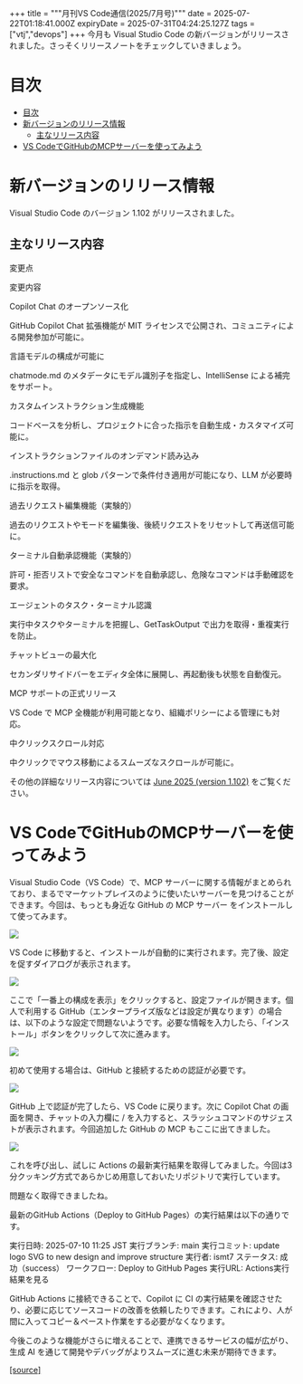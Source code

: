 +++
title = """月刊VS Code通信(2025/7月号)"""
date = 2025-07-22T01:18:41.000Z
expiryDate = 2025-07-31T04:24:25.127Z
tags = ["vtj","devops"]
+++
今月も Visual Studio Code の新バージョンがリリースされました。さっそくリリースノートをチェックしていきましょう。

目次
==

*   [目次](#目次)
*   [新バージョンのリリース情報](#新バージョンのリリース情報)
    *   [主なリリース内容](#主なリリース内容)
*   [VS CodeでGitHubのMCPサーバーを使ってみよう](#VS-CodeでGitHubのMCPサーバーを使ってみよう)

新バージョンのリリース情報
=============

Visual Studio Code のバージョン 1.102 がリリースされました。

主なリリース内容
--------

変更点

変更内容

Copilot Chat のオープンソース化

GitHub Copilot Chat 拡張機能が MIT ライセンスで公開され、コミュニティによる開発参加が可能に。

言語モデルの構成が可能に

chatmode.md のメタデータにモデル識別子を指定し、IntelliSense による補完をサポート。

カスタムインストラクション生成機能

コードベースを分析し、プロジェクトに合った指示を自動生成・カスタマイズ可能に。

インストラクションファイルのオンデマンド読み込み

.instructions.md と glob パターンで条件付き適用が可能になり、LLM が必要時に指示を取得。

過去リクエスト編集機能（実験的）

過去のリクエストやモードを編集後、後続リクエストをリセットして再送信可能に。

ターミナル自動承認機能（実験的）

許可・拒否リストで安全なコマンドを自動承認し、危険なコマンドは手動確認を要求。

エージェントのタスク・ターミナル認識

実行中タスクやターミナルを把握し、GetTaskOutput で出力を取得・重複実行を防止。

チャットビューの最大化

セカンダリサイドバーをエディタ全体に展開し、再起動後も状態を自動復元。

MCP サポートの正式リリース

VS Code で MCP 全機能が利用可能となり、組織ポリシーによる管理にも対応。

中クリックスクロール対応

中クリックでマウス移動によるスムーズなスクロールが可能に。

その他の詳細なリリース内容については [June 2025 (version 1.102)](https://code.visualstudio.com/updates/v1_102) をご覧ください。

VS CodeでGitHubのMCPサーバーを使ってみよう
=============================

Visual Studio Code（VS Code）で、MCP サーバーに関する情報がまとめられており、まるでマーケットプレイスのように使いたいサーバーを見つけることができます。今回は、もっとも身近な GitHub の MCP サーバー をインストールして使ってみます。

![](https://cdn-ak.f.st-hatena.com/images/fotolife/v/virtualtech/20250722/20250722101842.png)

VS Code に移動すると、インストールが自動的に実行されます。完了後、設定を促すダイアログが表示されます。

![](https://cdn-ak.f.st-hatena.com/images/fotolife/v/virtualtech/20250722/20250722101845.png)

ここで「一番上の構成を表示」をクリックすると、設定ファイルが開きます。個人で利用する GitHub（エンタープライズ版などは設定が異なります）の場合は、以下のような設定で問題ないようです。必要な情報を入力したら、「インストール」ボタンをクリックして次に進みます。

![](https://cdn-ak.f.st-hatena.com/images/fotolife/v/virtualtech/20250722/20250722101849.png)

初めて使用する場合は、GitHub と接続するための認証が必要です。

![](https://cdn-ak.f.st-hatena.com/images/fotolife/v/virtualtech/20250722/20250722101852.png)

GitHub 上で認証が完了したら、VS Code に戻ります。次に Copilot Chat の画面を開き、チャットの入力欄に / を入力すると、スラッシュコマンドのサジェストが表示されます。今回追加した GitHub の MCP もここに出てきました。

![](https://cdn-ak.f.st-hatena.com/images/fotolife/v/virtualtech/20250722/20250722101855.png)

これを呼び出し、試しに Actions の最新実行結果を取得してみました。今回は3分クッキング方式であらかじめ用意しておいたリポジトリで実行しています。

問題なく取得できましたね。

最新のGitHub Actions（Deploy to GitHub Pages）の実行結果は以下の通りです。

実行日時: 2025-07-10 11:25 JST
実行ブランチ: main
実行コミット: update logo SVG to new design and improve structure
実行者: ismt7
ステータス: 成功（success）
ワークフロー: Deploy to GitHub Pages
実行URL: Actions実行結果を見る

GitHub Actions に接続できることで、Copilot に CI の実行結果を確認させたり、必要に応じてソースコードの改善を依頼したりできます。これにより、人が間に入ってコピー＆ペースト作業をする必要がなくなります。

今後このような機能がさらに増えることで、連携できるサービスの幅が広がり、生成 AI を通じて開発やデバッグがよりスムーズに進む未来が期待できます。

[[source]](https://devops-blog.virtualtech.jp/entry/20250722/1753147121)
